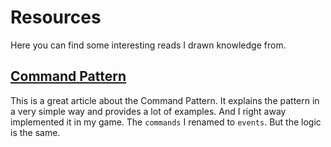 # Resources

Here you can find some interesting reads I drawn knowledge from.

## [Command Pattern](https://gameprogrammingpatterns.com/command.html)

This is a great article about the Command Pattern. It explains the pattern in a very simple way and provides a lot of examples. And I right away implemented it in my game. The `commands` I renamed to `events`. But the logic is the same.